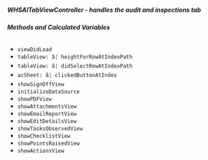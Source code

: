 ##### **WHSAITabViewController** - handles the audit and inspections tab

###### **Methods and Calculated Variables**
- `viewDidLoad`
- `tableView: â¦ heightForRowAtIndexPath`
- `tableView: â¦ didSelectRowAtIndexPath`
- `acSheet: â¦ clickedButtonAtIndex`
- `showSignOffView`
- `initializeDataSource`
- `showPDFView`
- `showAttachmentsView`
- `showEmailReportView`
- `showEditDetailsView`
- `showTasksObservedView`
- `showChecklistView`
- `showPointsRaisedView`
- `showActionsView`